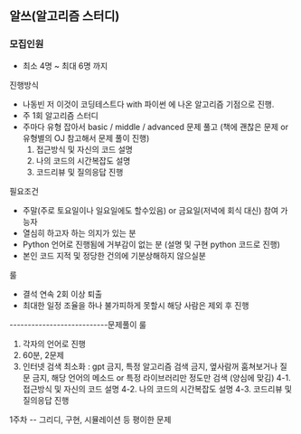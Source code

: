## 알쓰(알고리즘 스터디)

### 모집인원
* 최소 4명 ~ 최대 6명 까지

진행방식
- 나동빈 저 이것이 코딩테스트다 with 파이썬 에 나온 알고리즘 기점으로 진행.
- 주 1회 알고리즘 스터디
- 주마다 유형 잡아서
   basic / middle / advanced 문제 풀고 (책에 괜찮은 문제 or 유형별의 OJ 참고해서 문제 풀이 진행)
   1. 접근방식 및 자신의 코드 설명
   2. 나의 코드의 시간복잡도 설명
   3. 코드리뷰 및 질의응답 진행

필요조건
- 주말(주로 토요일이나 일요일에도 할수있음) or 금요일(저녁에 회식 대신) 참여 가능자
- 열심히 하고자 하는 의지가 있는 분
- Python 언어로 진행됨에 거부감이 없는 분 (설명 및 구현 python 코드로 진행)
- 본인 코드 지적 및 정당한 건의에 기분상해하지 않으실분

룰
- 결석 연속 2회 이상 퇴출
- 최대한 일정 조율을 하나 불가피하게 못할시 해당 사람은 제외 후 진행



---------------------------문제풀이 룰

1. 각자의 언어로 진행
2. 60분, 2문제
3. 인터넷 검색 최소화 : gpt 금지, 특정 알고리즘 검색 금지, 옆사람꺼 훔쳐보거나 질문 금지, 
해당 언어의 메소드 or 특정 라이브러리만 정도만 검색 (양심에 맞김)
4-1. 접근방식 및 자신의 코드 설명
4-2. 나의 코드의 시간복잡도 설명
4-3. 코드리뷰 및 질의응답 진행

1주차 -- 그리디, 구현, 시뮬레이션 등 평이한 문제